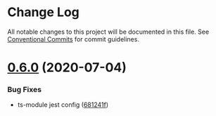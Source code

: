 # Change Log

All notable changes to this project will be documented in this file.
See [Conventional Commits](https://conventionalcommits.org) for commit guidelines.

# [0.6.0](https://github.com/echosoar/protpl/compare/v0.5.1...v0.6.0) (2020-07-04)


### Bug Fixes

* ts-module jest config ([681241f](https://github.com/echosoar/protpl/commit/681241f54b06d3f785fc1c0770dd69f010165bfc))
